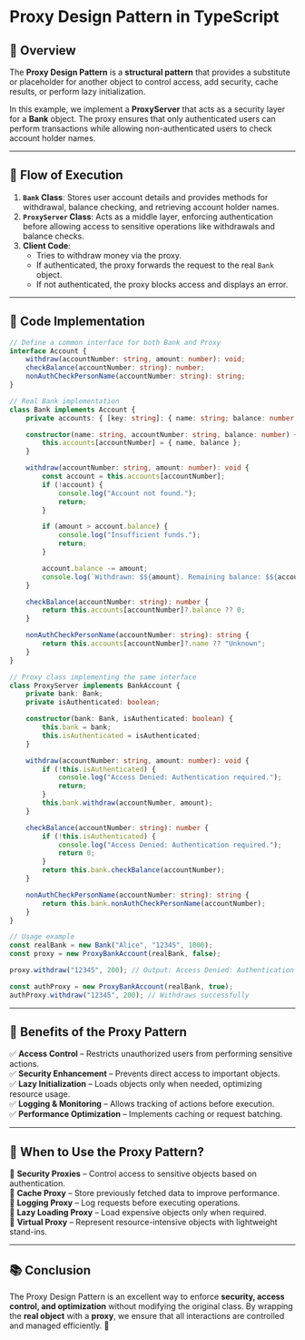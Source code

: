 # Proxy Design Pattern in TypeScript

## 📌 Overview
The **Proxy Design Pattern** is a **structural pattern** that provides a substitute or placeholder for another object to control access, add security, cache results, or perform lazy initialization.

In this example, we implement a **ProxyServer** that acts as a security layer for a **Bank** object. The proxy ensures that only authenticated users can perform transactions while allowing non-authenticated users to check account holder names.

---

## 🔄 **Flow of Execution**
1. **`Bank` Class**: Stores user account details and provides methods for withdrawal, balance checking, and retrieving account holder names.
2. **`ProxyServer` Class**: Acts as a middle layer, enforcing authentication before allowing access to sensitive operations like withdrawals and balance checks.
3. **Client Code**:
   - Tries to withdraw money via the proxy.
   - If authenticated, the proxy forwards the request to the real `Bank` object.
   - If not authenticated, the proxy blocks access and displays an error.

---

## 🚀 **Code Implementation**
```typescript
// Define a common interface for both Bank and Proxy
interface Account {
    withdraw(accountNumber: string, amount: number): void;
    checkBalance(accountNumber: string): number;
    nonAuthCheckPersonName(accountNumber: string): string;
}

// Real Bank implementation
class Bank implements Account {
    private accounts: { [key: string]: { name: string; balance: number } } = {};

    constructor(name: string, accountNumber: string, balance: number) {
        this.accounts[accountNumber] = { name, balance };
    }

    withdraw(accountNumber: string, amount: number): void {
        const account = this.accounts[accountNumber];
        if (!account) {
            console.log("Account not found.");
            return;
        }

        if (amount > account.balance) {
            console.log("Insufficient funds.");
            return;
        }

        account.balance -= amount;
        console.log(`Withdrawn: $${amount}. Remaining balance: $${account.balance}`);
    }

    checkBalance(accountNumber: string): number {
        return this.accounts[accountNumber]?.balance ?? 0;
    }

    nonAuthCheckPersonName(accountNumber: string): string {
        return this.accounts[accountNumber]?.name ?? "Unknown";
    }
}

// Proxy class implementing the same interface
class ProxyServer implements BankAccount {
    private bank: Bank;
    private isAuthenticated: boolean;

    constructor(bank: Bank, isAuthenticated: boolean) {
        this.bank = bank;
        this.isAuthenticated = isAuthenticated;
    }

    withdraw(accountNumber: string, amount: number): void {
        if (!this.isAuthenticated) {
            console.log("Access Denied: Authentication required.");
            return;
        }
        this.bank.withdraw(accountNumber, amount);
    }

    checkBalance(accountNumber: string): number {
        if (!this.isAuthenticated) {
            console.log("Access Denied: Authentication required.");
            return 0;
        }
        return this.bank.checkBalance(accountNumber);
    }

    nonAuthCheckPersonName(accountNumber: string): string {
        return this.bank.nonAuthCheckPersonName(accountNumber);
    }
}

// Usage example
const realBank = new Bank("Alice", "12345", 1000);
const proxy = new ProxyBankAccount(realBank, false);

proxy.withdraw("12345", 200); // Output: Access Denied: Authentication required.

const authProxy = new ProxyBankAccount(realBank, true);
authProxy.withdraw("12345", 200); // Withdraws successfully
```

---

## 🎯 **Benefits of the Proxy Pattern**
✅ **Access Control** – Restricts unauthorized users from performing sensitive actions.  
✅ **Security Enhancement** – Prevents direct access to important objects.  
✅ **Lazy Initialization** – Loads objects only when needed, optimizing resource usage.  
✅ **Logging & Monitoring** – Allows tracking of actions before execution.  
✅ **Performance Optimization** – Implements caching or request batching.  

---

## 📌 **When to Use the Proxy Pattern?**
🔹 **Security Proxies** – Control access to sensitive objects based on authentication.  
🔹 **Cache Proxy** – Store previously fetched data to improve performance.  
🔹 **Logging Proxy** – Log requests before executing operations.  
🔹 **Lazy Loading Proxy** – Load expensive objects only when required.  
🔹 **Virtual Proxy** – Represent resource-intensive objects with lightweight stand-ins.  

---

## 📚 **Conclusion**
The Proxy Design Pattern is an excellent way to enforce **security, access control, and optimization** without modifying the original class. By wrapping the **real object** with a **proxy**, we ensure that all interactions are controlled and managed efficiently. 🚀

